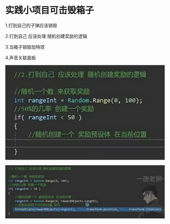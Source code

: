 # 实践小项目可击毁箱子

1.打到自己的子弹应该销毁

2.打到自己 应该处理 随机创建奖励的逻辑

3.当箱子销毁加特效

4.声音关联面板

![c988107932c922801052c89626db8b78.png](image/c988107932c922801052c89626db8b78.png)

![7c3e05d7d619c236fda8eca19ac94653.png](image/7c3e05d7d619c236fda8eca19ac94653.png)

